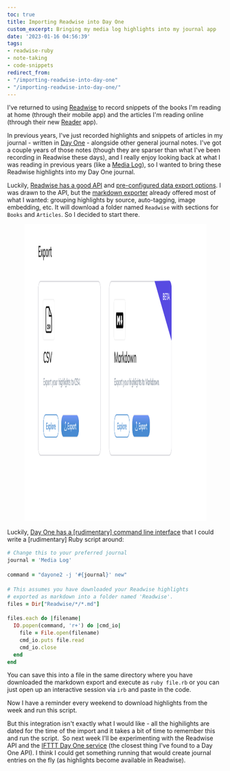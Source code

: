 ```yaml
---
toc: true
title: Importing Readwise into Day One
custom_excerpt: Bringing my media log highlights into my journal app
date: '2023-01-16 04:56:39'
tags:
- readwise-ruby
- note-taking
- code-snippets
redirect_from:
- "/importing-readwise-into-day-one"
- "/importing-readwise-into-day-one/"
---
```


I've returned to using [Readwise](https://readwise.io) to record snippets of the books I'm reading at home (through their mobile app) and the articles I'm reading online (through their new [Reader](https://readwise.io/read) app).

In previous years, I've just recorded highlights and snippets of articles in my journal - written in [Day One](https://dayoneapp.com/) - alongside other general journal notes. I've got a couple years of those notes (though they are sparser than what I've been recording in Readwise these days), and I really enjoy looking back at what I was reading in previous years (like a [Media Log]( /tag/media-log/)), so I wanted to bring these Readwise highlights into my Day One journal.

Luckily, [Readwise has a good API](https://readwise.io/api_deets) and [pre-configured data export options](https://readwise.io/export). I was drawn to the API, but the [markdown exporter](https://help.readwise.io/article/56-how-do-i-export-my-highlights-to-csv-or-markdown) already offered most of what I wanted: grouping highlights by source, auto-tagging, image embedding, etc. It will download a folder named `Readwise` with sections for `Books` and `Articles`. So I decided to start there.

<figure class="kg-card kg-image-card"><img src="/assets/images/Screenshot-2023-01-15-at-10.44.12-PM.png" class="kg-image" alt  width="1482" height="690"  sizes="(min-width: 720px) 720px"></figure>

Luckily, [Day One has a [rudimentary] command line interface](https://dayoneapp.com/guides/tips-and-tutorials/command-line-interface-cli/) that I could write a [rudimentary] Ruby script around:

```ruby
# Change this to your preferred journal
journal = 'Media Log'

command = "dayone2 -j '#{journal}' new"

# This assumes you have downloaded your Readwise highlights
# exported as markdown into a folder named 'Readwise'.
files = Dir["Readwise/*/*.md"]

files.each do |filename|
  IO.popen(command, 'r+') do |cmd_io|
    file = File.open(filename)
    cmd_io.puts file.read
    cmd_io.close
  end
end
```

You can save this into a file in the same directory where you have downloaded the markdown export and execute as `ruby file.rb` or you can just open up an interactive session via `irb` and paste in the code.

Now I have a reminder every weekend to download highlights from the week and run this script.

But this integration isn't exactly what I would like - all the highilights are dated for the time of the import and it takes a bit of time to remember this and run the script. &nbsp;So next week I'll be experimenting with the Readwise API and the [IFTTT Day One service](https://ifttt.com/day_one/details) (the closest thing I've found to a Day One API). I think I could get something running that would create journal entries on the fly (as highlights become available in Readwise).


